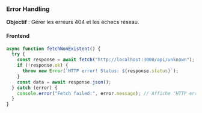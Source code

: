 ### **Error Handling**

**Objectif** : Gérer les erreurs 404 et les échecs réseau.

#### **Frontend**

```javascript
async function fetchNonExistent() {
  try {
    const response = await fetch("http://localhost:3000/api/unknown");
    if (!response.ok) {
      throw new Error(`HTTP error! Status: ${response.status}`);
    }
    const data = await response.json();
  } catch (error) {
    console.error("Fetch failed:", error.message); // Affiche "HTTP error! Status: 404"
  }
}
```
